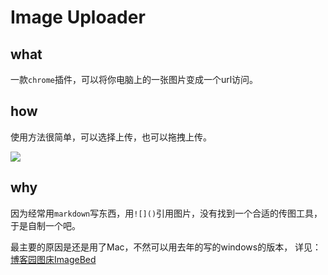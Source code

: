 # Image Uploader


## what
一款`chrome`插件，可以将你电脑上的一张图片变成一个url访问。

## how 
使用方法很简单，可以选择上传，也可以拖拽上传。

![](http://images0.cnblogs.com/blog2015/282019/201507/301727471102046.png)

## why
因为经常用`markdown`写东西，用`![]()`引用图片，没有找到一个合适的传图工具，于是自制一个吧。

最主要的原因是还是用了Mac，不然可以用去年的写的windows的版本，
详见： [博客园图床ImageBed](https://github.com/FrankFan/CnblogsImageBed)